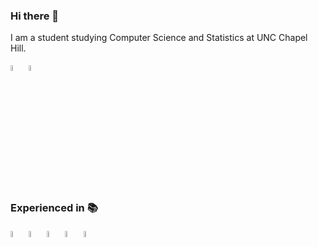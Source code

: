 ### Hi there 👋

I am a student studying Computer Science and Statistics at UNC Chapel Hill.

<a href="https://www.linkedin.com/in/pranish-pantha/">
<img src="https://cdn.jsdelivr.net/gh/devicons/devicon/icons/linkedin/linkedin-original.svg" height="5%" width="5%"/></a>
<a href="https://pranishpantha.me"><img src="https://pranishpantha.me/assets/img/favicon-32x32.png" height="5%" width="5%"></a>

### Experienced in 📚
<a href="https://www.python.org/" target="_blank" rel="noopener noreferrer"><img src="https://cdn.jsdelivr.net/gh/devicons/devicon/icons/python/python-original.svg" height="5%" width="5%"/></a>
<a href="https://cplusplus.com/" target="_blank" rel="noopener noreferrer"><img src="https://cdn.jsdelivr.net/gh/devicons/devicon/icons/cplusplus/cplusplus-original.svg" height="5%" width="5%" /></a>
<a href="https://www.postgresql.org/" target="_blank" rel="noopener noreferrer"><img src="https://cdn.jsdelivr.net/gh/devicons/devicon/icons/postgresql/postgresql-original.svg" height="5%" width="5%"/></a>
<a href="https://aws.amazon.com/" target="_blank" rel="noopener noreferrer"><img src="https://cdn.jsdelivr.net/gh/devicons/devicon/icons/amazonwebservices/amazonwebservices-original.svg" height="5%" width="5%" /></a>
<a href="https://cloud.google.com/" target="_blank" rel="noopener noreferrer"><img src="https://cdn.jsdelivr.net/gh/devicons/devicon/icons/googlecloud/googlecloud-original.svg" height="5%" width="5%"/></a>
